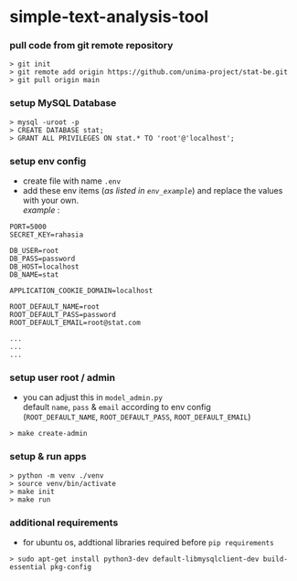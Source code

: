 # simple-text-analysis-tool

### pull code from git remote repository
```commandline
> git init
> git remote add origin https://github.com/unima-project/stat-be.git
> git pull origin main
```

### setup MySQL Database
```commandline
> mysql -uroot -p
> CREATE DATABASE stat;
> GRANT ALL PRIVILEGES ON stat.* TO 'root'@'localhost';
```

### setup env config
- create file with name `.env`
- add these env items (<i>as listed in `env_example`</i>) and replace the values with your own. <br />
<i>example</i> :
```text
PORT=5000
SECRET_KEY=rahasia

DB_USER=root
DB_PASS=password
DB_HOST=localhost
DB_NAME=stat

APPLICATION_COOKIE_DOMAIN=localhost

ROOT_DEFAULT_NAME=root
ROOT_DEFAULT_PASS=password
ROOT_DEFAULT_EMAIL=root@stat.com

...
...
...
```

### setup user root / admin
- you can adjust this in `model_admin.py` <br />
default `name`, `pass` & `email` according to env config <br />
(`ROOT_DEFAULT_NAME`, `ROOT_DEFAULT_PASS`, `ROOT_DEFAULT_EMAIL`)
```commandline
> make create-admin
```

### setup & run apps
```commandline
> python -m venv ./venv
> source venv/bin/activate 
> make init
> make run
```

### additional requirements
- for ubuntu os, addtional libraries required before `pip requirements`   
```commandline
> sudo apt-get install python3-dev default-libmysqlclient-dev build-essential pkg-config
```
